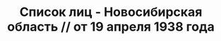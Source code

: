 ---
title: Список лиц - Новосибирская область // от 19 апреля 1938 года
description: РГАСПИ, ф.17, оп.171, дело 416, лист 171
images:
- /disk/pictures/v08/17-171-416-171.jpg
- /disk/pictures/v08/17-171-416-172.jpg
- /disk/pictures/v08/17-171-416-173.jpg
- /disk/pictures/v08/17-171-416-174.jpg
- /disk/pictures/v08/17-171-416-175.jpg
---